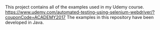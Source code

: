 This project contains all of the examples used in my Udemy course. 
https://www.udemy.com/automated-testing-using-selenium-webdriver/?couponCode=ACADEMY2017
The examples in this repository have been developed in Java.
